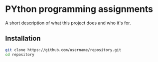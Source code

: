 # PYthon programming assignments

A short description of what this project does and who it's for.

## Installation

```bash
git clone https://github.com/username/repository.git
cd repository
